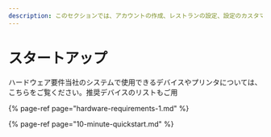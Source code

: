 ```yaml
---
description: このセクションでは、アカウントの作成、レストランの設定、設定のカスタマイズ、注文の管理のプロセスについて説明します。
---
```


# スタートアップ

ハードウェア要件当社のシステムで使用できるデバイスやプリンタについては、こちらをご覧ください。推奨デバイスのリストもご用

{% page-ref page="hardware-requirements-1.md" %}



{% page-ref page="10-minute-quickstart.md" %}





